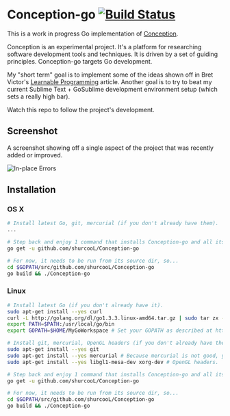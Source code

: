 Conception-go [![Build Status](https://travis-ci.org/shurcooL/Conception-go.svg?branch=master)](https://travis-ci.org/shurcooL/Conception-go)
=============

This is a work in progress Go implementation of [Conception](https://github.com/shurcooL/Conception#demonstration).

Conception is an experimental project. It's a platform for researching software development tools and techniques. It is driven by a set of guiding principles. Conception-go targets Go development.

My "short term" goal is to implement some of the ideas shown off in Bret Victor's [Learnable Programming](http://worrydream.com/LearnableProgramming/) article. Another goal is to try to beat my current Sublime Text + GoSublime development environment setup (which sets a really high bar).

Watch this repo to follow the project's development.

Screenshot
----------

A screenshot showing off a single aspect of the project that was recently added or improved.

![In-place Errors](https://dl.dropboxusercontent.com/u/8554242/dmitri/projects/Conception/images/Go/in-place-errors-improved.png)

Installation
------------

### OS X

```bash
# Install latest Go, git, mercurial (if you don't already have them).
...

# Step back and enjoy 1 command that installs Conception-go and all its dependencies.
go get -u github.com/shurcooL/Conception-go

# For now, it needs to be run from its source dir, so...
cd $GOPATH/src/github.com/shurcooL/Conception-go
go build && ./Conception-go
```

### Linux

```bash
# Install latest Go (if you don't already have it).
sudo apt-get install --yes curl
curl -L http://golang.org/dl/go1.3.3.linux-amd64.tar.gz | sudo tar zx -C /usr/local/
export PATH=$PATH:/usr/local/go/bin
export GOPATH=$HOME/MyGoWorkspace # Set your GOPATH as described at http://golang.org/doc/code.html#GOPATH (if you didn't already).

# Install git, mercurial, OpenGL headers (if you don't already have them).
sudo apt-get install --yes git
sudo apt-get install --yes mercurial # Because mercurial is not good, you'll have to add "Universe" to sources.list.
sudo apt-get install --yes libgl1-mesa-dev xorg-dev # OpenGL headers.

# Step back and enjoy 1 command that installs Conception-go and all its dependencies.
go get -u github.com/shurcooL/Conception-go

# For now, it needs to be run from its source dir, so...
cd $GOPATH/src/github.com/shurcooL/Conception-go
go build && ./Conception-go
```
